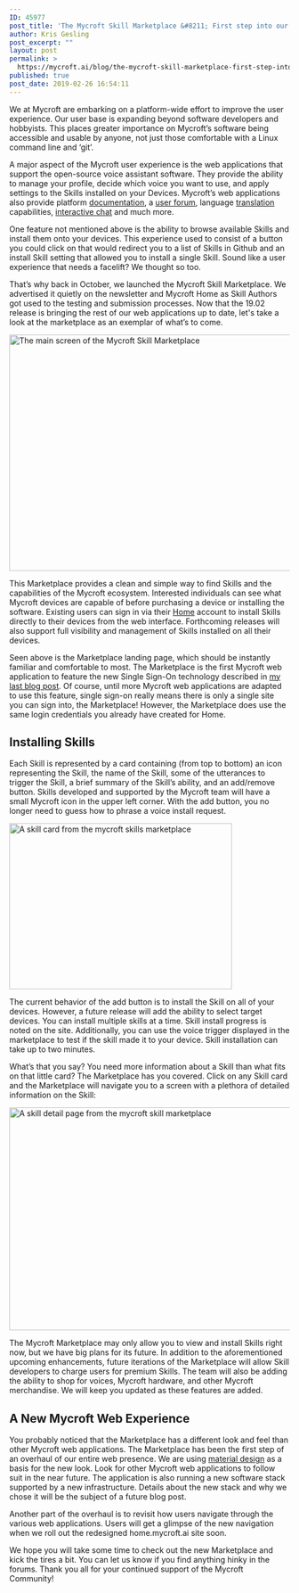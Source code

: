 ```yaml
---
ID: 45977
post_title: 'The Mycroft Skill Marketplace &#8211; First step into our new web presence'
author: Kris Gesling
post_excerpt: ""
layout: post
permalink: >
  https://mycroft.ai/blog/the-mycroft-skill-marketplace-first-step-into-our-new-web-presence-2/
published: true
post_date: 2019-02-26 16:54:11
---
```

We at Mycroft are embarking on a platform-wide effort to improve the user experience. Our user base is expanding beyond software developers and hobbyists. This places greater importance on Mycroft’s software being accessible and usable by anyone, not just those comfortable with a Linux command line and ‘git’.

A major aspect of the Mycroft user experience is the web applications that support the open-source voice assistant software. They provide the ability to manage your profile, decide which voice you want to use, and apply settings to the Skills installed on your Devices. Mycroft’s web applications also provide platform <a href="https://mycroft.ai/documentation" target="_blank" rel="noopener noreferrer">documentation</a>, a <a href="https://community.mycroft.ai/" target="_blank" rel="noopener noreferrer">user forum</a>, language <a href="https://translate.mycroft.ai/" target="_blank" rel="noopener noreferrer">translation</a> capabilities, <a href="https://chat.mycroft.ai/" target="_blank" rel="noopener noreferrer">interactive chat</a> and much more.

One feature not mentioned above is the ability to browse available Skills and install them onto your devices. This experience used to consist of a button you could click on that would redirect you to a list of Skills in Github and an install Skill setting that allowed you to install a single Skill. Sound like a user experience that needs a facelift? We thought so too.

That’s why back in October, we launched the Mycroft Skill Marketplace. We advertised it quietly on the newsletter and Mycroft Home as Skill Authors got used to the testing and submission processes. Now that the 19.02 release is bringing the rest of our web applications up to date, let's take a look at the marketplace as an exemplar of what’s to come.

<a href="https://mycroft.ai/wp-content/uploads/2019/02/Skills-landing-page.png"><img class="alignnone wp-image-45150" src="https://mycroft.ai/wp-content/uploads/2019/02/Skills-landing-page.png" alt="The main screen of the Mycroft Skill Marketplace" width="800" height="424" /></a>

This Marketplace provides a clean and simple way to find Skills and the capabilities of the Mycroft ecosystem. Interested individuals can see what Mycroft devices are capable of before purchasing a device or installing the software. Existing users can sign in via their <a href="https://home.mycroft.ai/" target="_blank" rel="noopener noreferrer">Home</a> account to install Skills directly to their devices from the web interface. Forthcoming releases will also support full visibility and management of Skills installed on all their devices.

Seen above is the Marketplace landing page, which should be instantly familiar and comfortable to most. The Marketplace is the first Mycroft web application to feature the new Single Sign-On technology described in <a href="https://mycroft.ai/blog/mycroft-single-sign-on/" target="_blank" rel="noopener noreferrer">my last blog post</a>. Of course, until more Mycroft web applications are adapted to use this feature, single sign-on really means there is only a single site you can sign into, the Marketplace! However, the Marketplace does use the same login credentials you already have created for Home.
<h2>Installing Skills</h2>
Each Skill is represented by a card containing (from top to bottom) an icon representing the Skill, the name of the Skill, some of the utterances to trigger the Skill, a brief summary of the Skill’s ability, and an add/remove button. Skills developed and supported by the Mycroft team will have a small Mycroft icon in the upper left corner. With the add button, you no longer need to guess how to phrase a voice install request.

<a href="https://mycroft.ai/wp-content/uploads/2019/02/skill-card-crop.png"><img class="alignnone wp-image-45159" src="https://mycroft.ai/wp-content/uploads/2019/02/skill-card-crop.png" alt="A skill card from the mycroft skills marketplace" width="400" height="298" /></a>

The current behavior of the add button is to install the Skill on all of your devices. However, a future release will add the ability to select target devices. You can install multiple skills at a time. Skill install progress is noted on the site. Additionally, you can use the voice trigger displayed in the marketplace to test if the skill made it to your device. Skill installation can take up to two minutes.

What’s that you say? You need more information about a Skill than what fits on that little card? The Marketplace has you covered. Click on any Skill card and the Marketplace will navigate you to a screen with a plethora of detailed information on the Skill:

<a href="https://mycroft.ai/wp-content/uploads/2019/02/Skill-detail_2.png"><img class="alignnone wp-image-45156" src="https://mycroft.ai/wp-content/uploads/2019/02/Skill-detail_2.png" alt="A skill detail page from the mycroft skill marketplace" width="800" height="400" /></a>

The Mycroft Marketplace may only allow you to view and install Skills right now, but we have big plans for its future. In addition to the aforementioned upcoming enhancements, future iterations of the Marketplace will allow Skill developers to charge users for premium Skills. The team will also be adding the ability to shop for voices, Mycroft hardware, and other Mycroft merchandise. We will keep you updated as these features are added.
<h2>A New Mycroft Web Experience</h2>
You probably noticed that the Marketplace has a different look and feel than other Mycroft web applications. The Marketplace has been the first step of an overhaul of our entire web presence. We are using <a href="https://material.io/design/" target="_blank" rel="noopener noreferrer">material design</a> as a basis for the new look. Look for other Mycroft web applications to follow suit in the near future. The application is also running a new software stack supported by a new infrastructure. Details about the new stack and why we chose it will be the subject of a future blog post.

Another part of the overhaul is to revisit how users navigate through the various web applications. Users will get a glimpse of the new navigation when we roll out the redesigned home.mycroft.ai site soon.

We hope you will take some time to check out the new Marketplace and kick the tires a bit. You can let us know if you find anything hinky in the forums. Thank you all for your continued support of the Mycroft Community!